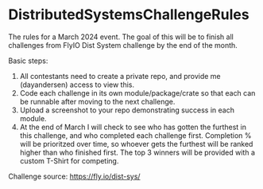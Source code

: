 # DistributedSystemsChallengeRules
The rules for a March 2024 event. The goal of this will be to finish all challenges from FlyIO Dist System challenge by the end of the month.

Basic steps:
1. All contestants need to create a private repo, and provide me (dayandersen) access to view this.
2. Code each challenge in its own module/package/crate so that each can be runnable after moving to the next challenge.
3. Upload a screenshot to your repo demonstrating success in each module.
4. At the end of March I will check to see who has gotten the furthest in this challenge, and who completed each challenge first. Completion % will be prioritzed over time, so whoever gets the furthest will be ranked higher than who finished first. The top 3 winners will be provided with a custom T-Shirt for competing.

Challenge source: https://fly.io/dist-sys/
